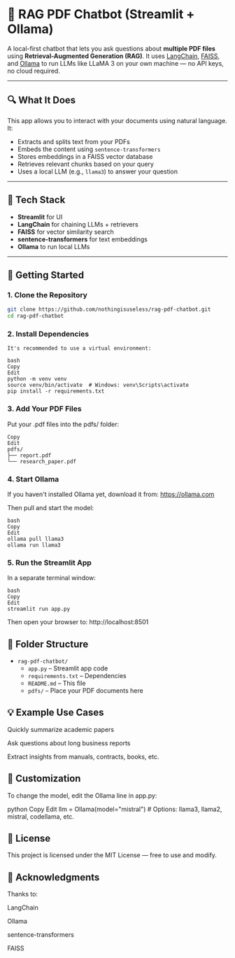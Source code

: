# 🤖 RAG PDF Chatbot (Streamlit + Ollama)

A local-first chatbot that lets you ask questions about **multiple PDF files** using **Retrieval-Augmented Generation (RAG)**. It uses [LangChain](https://www.langchain.com/), [FAISS](https://github.com/facebookresearch/faiss), and [Ollama](https://ollama.com/) to run LLMs like LLaMA 3 on your own machine — no API keys, no cloud required.

---

## 🔍 What It Does

This app allows you to interact with your documents using natural language. It:
- Extracts and splits text from your PDFs
- Embeds the content using `sentence-transformers`
- Stores embeddings in a FAISS vector database
- Retrieves relevant chunks based on your query
- Uses a local LLM (e.g., `llama3`) to answer your question

---

## 🧰 Tech Stack

- **Streamlit** for UI
- **LangChain** for chaining LLMs + retrievers
- **FAISS** for vector similarity search
- **sentence-transformers** for text embeddings
- **Ollama** to run local LLMs

---

## 🚀 Getting Started

### 1. Clone the Repository

```bash
git clone https://github.com/nothingisuseless/rag-pdf-chatbot.git
cd rag-pdf-chatbot
```

### 2. Install Dependencies
```
It's recommended to use a virtual environment:

bash
Copy
Edit
python -m venv venv
source venv/bin/activate  # Windows: venv\Scripts\activate
pip install -r requirements.txt
```

### 3. Add Your PDF Files

Put your .pdf files into the pdfs/ folder:
```
Copy
Edit
pdfs/
├── report.pdf
└── research_paper.pdf
```

### 4. Start Ollama
If you haven't installed Ollama yet, download it from: https://ollama.com

Then pull and start the model:
```
bash
Copy
Edit
ollama pull llama3
ollama run llama3
```
### 5. Run the Streamlit App
In a separate terminal window:
```
bash
Copy
Edit
streamlit run app.py
```
Then open your browser to: http://localhost:8501

## 🧩 Folder Structure


- `rag-pdf-chatbot/`
  - `app.py` – Streamlit app code  
  - `requirements.txt` – Dependencies  
  - `README.md` – This file  
  - `pdfs/` – Place your PDF documents here



## 💡 Example Use Cases
Quickly summarize academic papers

Ask questions about long business reports

Extract insights from manuals, contracts, books, etc.

## 🧠 Customization
To change the model, edit the Ollama line in app.py:

python
Copy
Edit
llm = Ollama(model="mistral")  # Options: llama3, llama2, mistral, codellama, etc.

## 📜 License
This project is licensed under the MIT License — free to use and modify.

## 🙌 Acknowledgments
Thanks to:

LangChain

Ollama

sentence-transformers

FAISS

